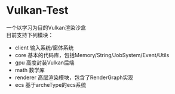 # Vulkan-Test
 
一个以学习为目的Vulkan渲染沙盒  
目前支持下列模块：
* client 输入系统/窗体系统
* core 基本的代码库，包括Memory/String/JobSystem/Event/Utils
* gpu 高度封装Vulkan后端
* math 数学库
* renderer 高层渲染模块，包含了RenderGraph实现
* ecs 基于archeType的ecs系统
